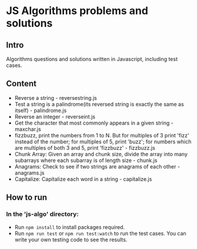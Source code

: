 # JS Algorithms problems and solutions

## Intro
Algorithms questions and solutions written in Javascript, including test cases.

## Content
* Reverse a string - reversestring.js
* Test a string is a palindrome(its reversed string is exactly the same as itself) - palindrome.js
* Reverse an integer - reverseint.js
* Get the character that most commonly appears in a given string - maxchar.js
* fizzbuzz, print the numbers from 1 to N.
 But for multiples of 3 print 'fizz' instead of the number;
 for multiples of 5, print 'buzz';
 for numbers which are multiples of both 3 and 5, print 'fizzbuzz' - fizzbuzz.js
* Chunk Array: Given an array and chunk size, divide the array into many subarrays where each subarray is of length size - chunk.js
* Anagrams: Check to see if two strings are anagrams of each other - anagrams.js
* Capitalize: Capitalize each word in a string - capitalize.js

 ## How to run
 ### In the 'js-algo' directory:
 * Run `npm install` to install packages required.
 * Run `npm run test` or `npm run test:watch` to run the test cases. You can write your own testing code to see the results.